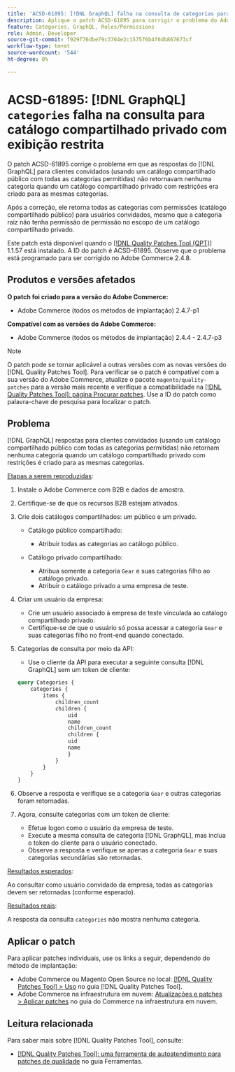 ```yaml
---
title: 'ACSD-61895: [!DNL GraphQL] falha na consulta de categorias para catálogo compartilhado particular com exibição restrita'
description: Aplique o patch ACSD-61895 para corrigir o problema do Adobe Commerce, em que as  [!DNL GraphQL] respostas para clientes convidados (usando um catálogo compartilhado público com todas as categorias permitidas) não retornavam nenhuma categoria quando um catálogo compartilhado privado com restrições era criado para as mesmas categorias.
feature: Categories, GraphQL, Roles/Permissions
role: Admin, Developer
source-git-commit: f929f76dbe79c3764e2c157576b4f6db867673cf
workflow-type: tm+mt
source-wordcount: '544'
ht-degree: 0%

---
```



# ACSD-61895: [!DNL GraphQL] `categories` falha na consulta para catálogo compartilhado privado com exibição restrita

O patch ACSD-61895 corrige o problema em que as respostas do [!DNL GraphQL] para clientes convidados (usando um catálogo compartilhado público com todas as categorias permitidas) não retornavam nenhuma categoria quando um catálogo compartilhado privado com restrições era criado para as mesmas categorias.

Após a correção, ele retorna todas as categorias com permissões (catálogo compartilhado público) para usuários convidados, mesmo que a categoria raiz não tenha permissão de permissão no escopo de um catálogo compartilhado privado.

Este patch está disponível quando o [[!DNL Quality Patches Tool (QPT)]](/help/tools/quality-patches-tool/quality-patches-tool-to-self-serve-quality-patches.md) 1.1.57 está instalado. A ID do patch é ACSD-61895. Observe que o problema está programado para ser corrigido no Adobe Commerce 2.4.8.

## Produtos e versões afetados

**O patch foi criado para a versão do Adobe Commerce:**

* Adobe Commerce (todos os métodos de implantação) 2.4.7-p1

**Compatível com as versões do Adobe Commerce:**

* Adobe Commerce (todos os métodos de implantação) 2.4.4 - 2.4.7-p3

>[!NOTE]
>
>O patch pode se tornar aplicável a outras versões com as novas versões do [!DNL Quality Patches Tool]. Para verificar se o patch é compatível com a sua versão do Adobe Commerce, atualize o pacote `magento/quality-patches` para a versão mais recente e verifique a compatibilidade na [[!DNL Quality Patches Tool]: página Procurar patches](https://experienceleague.adobe.com/tools/commerce-quality-patches/index.html). Use a ID do patch como palavra-chave de pesquisa para localizar o patch.

## Problema

[!DNL GraphQL] respostas para clientes convidados (usando um catálogo compartilhado público com todas as categorias permitidas) não retornam nenhuma categoria quando um catálogo compartilhado privado com restrições é criado para as mesmas categorias.

<u>Etapas a serem reproduzidas</u>:

1. Instale o Adobe Commerce com B2B e dados de amostra.
1. Certifique-se de que os recursos B2B estejam ativados.
1. Crie dois catálogos compartilhados: um público e um privado.

   * Catálogo público compartilhado:

      * Atribuir todas as categorias ao catálogo público.

   * Catálogo privado compartilhado:

      * Atribua somente a categoria `Gear` e suas categorias filho ao catálogo privado.
      * Atribuir o catálogo privado a uma empresa de teste.

1. Criar um usuário da empresa:

   * Crie um usuário associado à empresa de teste vinculada ao catálogo compartilhado privado.
   * Certifique-se de que o usuário só possa acessar a categoria `Gear` e suas categorias filho no front-end quando conectado.

1. Categorias de consulta por meio da API:

   * Use o cliente da API para executar a seguinte consulta [!DNL GraphQL] sem um token de cliente:

   ```graphql
   query Categories { 
       categories { 
           items { 
               children_count 
               children { 
                   uid 
                   name 
                   children_count 
                   children { 
                   uid 
                   name 
                   } 
               } 
           } 
       } 
   }
   ```

1. Observe a resposta e verifique se a categoria `Gear` e outras categorias foram retornadas.
1. Agora, consulte categorias com um token de cliente:

   * Efetue logon como o usuário da empresa de teste.
   * Execute a mesma consulta de categoria [!DNL GraphQL], mas inclua o token do cliente para o usuário conectado.
   * Observe a resposta e verifique se apenas a categoria `Gear` e suas categorias secundárias são retornadas.


<u>Resultados esperados</u>:

Ao consultar como usuário convidado da empresa, todas as categorias devem ser retornadas (conforme esperado).

<u>Resultados reais</u>:

A resposta da consulta `categories` não mostra nenhuma categoria.

## Aplicar o patch

Para aplicar patches individuais, use os links a seguir, dependendo do método de implantação:

* Adobe Commerce ou Magento Open Source no local: [[!DNL Quality Patches Tool] > Uso](/help/tools/quality-patches-tool/usage.md) no guia [!DNL Quality Patches Tool].
* Adobe Commerce na infraestrutura em nuvem: [Atualizações e patches > Aplicar patches](https://experienceleague.adobe.com/docs/commerce-cloud-service/user-guide/develop/upgrade/apply-patches.html) no guia do Commerce na infraestrutura em nuvem.


## Leitura relacionada

Para saber mais sobre [!DNL Quality Patches Tool], consulte:

* [[!DNL Quality Patches Tool]: uma ferramenta de autoatendimento para patches de qualidade](/help/tools/quality-patches-tool/quality-patches-tool-to-self-serve-quality-patches.md) no guia Ferramentas.

